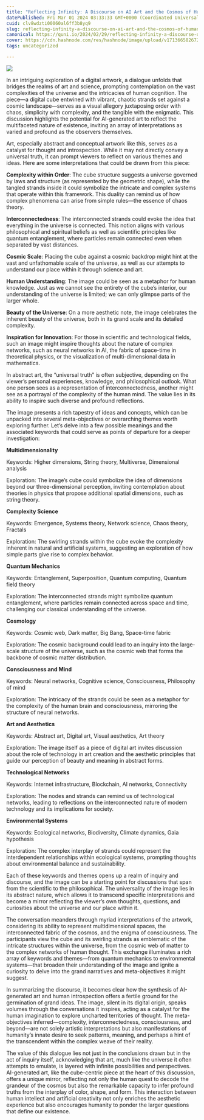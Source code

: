 ```yaml
---
title: "Reflecting Infinity: A Discourse on AI Art and the Cosmos of Human Thought"
datePublished: Fri Mar 01 2024 03:33:33 GMT+0000 (Coordinated Universal Time)
cuid: clv8wdzti00060al6ff3b8yq9
slug: reflecting-infinity-a-discourse-on-ai-art-and-the-cosmos-of-human-thought
canonical: https://quni.io/2024/02/29/reflecting-infinity-a-discourse-on-ai-art-and-the-cosmos-of-human-thought/
cover: https://cdn.hashnode.com/res/hashnode/image/upload/v1713665826728/f5ca1167-1501-4f12-85b6-b22cffa150be.png
tags: uncategorized

---
```


![](https://cdn.hashnode.com/res/hashnode/image/upload/v1713665825355/73f8d3ad-a7ae-4eff-9461-7bc761c3a482.png)

In an intriguing exploration of a digital artwork, a dialogue unfolds that bridges the realms of art and science, prompting contemplation on the vast complexities of the universe and the intricacies of human cognition. The piece—a digital cube entwined with vibrant, chaotic strands set against a cosmic landscape—serves as a visual allegory juxtaposing order with chaos, simplicity with complexity, and the tangible with the enigmatic. This discussion highlights the potential for AI-generated art to reflect the multifaceted nature of existence, inviting an array of interpretations as varied and profound as the observers themselves.

Art, especially abstract and conceptual artwork like this, serves as a catalyst for thought and introspection. While it may not directly convey a universal truth, it can prompt viewers to reflect on various themes and ideas. Here are some interpretations that could be drawn from this piece:

**Complexity within Order**: The cube structure suggests a universe governed by laws and structure (as represented by the geometric shape), while the tangled strands inside it could symbolize the intricate and complex systems that operate within this framework. This duality can remind us of how complex phenomena can arise from simple rules—the essence of chaos theory.

**Interconnectedness**: The interconnected strands could evoke the idea that everything in the universe is connected. This notion aligns with various philosophical and spiritual beliefs as well as scientific principles like quantum entanglement, where particles remain connected even when separated by vast distances.

**Cosmic Scale**: Placing the cube against a cosmic backdrop might hint at the vast and unfathomable scale of the universe, as well as our attempts to understand our place within it through science and art.

**Human Understanding**: The image could be seen as a metaphor for human knowledge. Just as we cannot see the entirety of the cube’s interior, our understanding of the universe is limited; we can only glimpse parts of the larger whole.

**Beauty of the Universe**: On a more aesthetic note, the image celebrates the inherent beauty of the universe, both in its grand scale and its detailed complexity.

**Inspiration for Innovation**: For those in scientific and technological fields, such an image might inspire thoughts about the nature of complex networks, such as neural networks in AI, the fabric of space-time in theoretical physics, or the visualization of multi-dimensional data in mathematics.

In abstract art, the “universal truth” is often subjective, depending on the viewer’s personal experiences, knowledge, and philosophical outlook. What one person sees as a representation of interconnectedness, another might see as a portrayal of the complexity of the human mind. The value lies in its ability to inspire such diverse and profound reflections.

The image presents a rich tapestry of ideas and concepts, which can be unpacked into several meta-objectives or overarching themes worth exploring further. Let’s delve into a few possible meanings and the associated keywords that could serve as points of departure for a deeper investigation:

**Multidimensionality**

Keywords: Higher dimensions, String theory, Multiverse, Dimensional analysis

Exploration: The image’s cube could symbolize the idea of dimensions beyond our three-dimensional perception, inviting contemplation about theories in physics that propose additional spatial dimensions, such as string theory.

**Complexity Science**

Keywords: Emergence, Systems theory, Network science, Chaos theory, Fractals

Exploration: The swirling strands within the cube evoke the complexity inherent in natural and artificial systems, suggesting an exploration of how simple parts give rise to complex behavior.

**Quantum Mechanics**

Keywords: Entanglement, Superposition, Quantum computing, Quantum field theory

Exploration: The interconnected strands might symbolize quantum entanglement, where particles remain connected across space and time, challenging our classical understanding of the universe.

**Cosmology**

Keywords: Cosmic web, Dark matter, Big Bang, Space-time fabric

Exploration: The cosmic background could lead to an inquiry into the large-scale structure of the universe, such as the cosmic web that forms the backbone of cosmic matter distribution.

**Consciousness and Mind**

Keywords: Neural networks, Cognitive science, Consciousness, Philosophy of mind

Exploration: The intricacy of the strands could be seen as a metaphor for the complexity of the human brain and consciousness, mirroring the structure of neural networks.

**Art and Aesthetics**

Keywords: Abstract art, Digital art, Visual aesthetics, Art theory

Exploration: The image itself as a piece of digital art invites discussion about the role of technology in art creation and the aesthetic principles that guide our perception of beauty and meaning in abstract forms.

**Technological Networks**

Keywords: Internet infrastructure, Blockchain, AI networks, Connectivity

Exploration: The nodes and strands can remind us of technological networks, leading to reflections on the interconnected nature of modern technology and its implications for society.

**Environmental Systems**

Keywords: Ecological networks, Biodiversity, Climate dynamics, Gaia hypothesis

Exploration: The complex interplay of strands could represent the interdependent relationships within ecological systems, prompting thoughts about environmental balance and sustainability.

Each of these keywords and themes opens up a realm of inquiry and discourse, and the image can be a starting point for discussions that span from the scientific to the philosophical. The universality of the image lies in its abstract nature, which allows it to transcend specific interpretations and become a mirror reflecting the viewer’s own thoughts, questions, and curiosities about the universe and our place within it.

The conversation meanders through myriad interpretations of the artwork, considering its ability to represent multidimensional spaces, the interconnected fabric of the cosmos, and the enigma of consciousness. The participants view the cube and its swirling strands as emblematic of the intricate structures within the universe, from the cosmic web of matter to the complex networks of human thought. This exchange illuminates a rich array of keywords and themes—from quantum mechanics to environmental systems—that broaden their understanding of the image and ignite a curiosity to delve into the grand narratives and meta-objectives it might suggest.

In summarizing the discourse, it becomes clear how the synthesis of AI-generated art and human introspection offers a fertile ground for the germination of grand ideas. The image, silent in its digital origin, speaks volumes through the conversations it inspires, acting as a catalyst for the human imagination to explore uncharted territories of thought. The meta-objectives inferred—complexity, interconnectedness, consciousness, and beyond—are not solely artistic interpretations but also manifestations of humanity’s innate desire to seek patterns, meaning, and perhaps a hint of the transcendent within the complex weave of their reality.

The value of this dialogue lies not just in the conclusions drawn but in the act of inquiry itself, acknowledging that art, much like the universe it often attempts to emulate, is layered with infinite possibilities and perspectives. AI-generated art, like the cube-centric piece at the heart of this discussion, offers a unique mirror, reflecting not only the human quest to decode the grandeur of the cosmos but also the remarkable capacity to infer profound truths from the interplay of color, shape, and form. This interaction between human intellect and artificial creativity not only enriches the aesthetic experience but also encourages humanity to ponder the larger questions that define our existence.